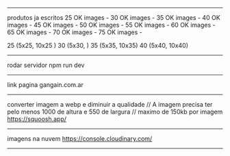 ________________________________

produtos ja escritos
25 OK images - 
30 OK images -
35 OK images -
40 OK images - 
45 OK images -
50 OK images -
55 OK images -
60 OK images -
65 OK images -
70 OK images -
75 OK images -

25 (5x25, 10x25 )
30 (5x30, )
35 (5x35, 10x35)
40 (5x40, 10x40)

________________________________

rodar servidor
npm run dev

________________________________

link pagina
gangain.com.ar

________________________________

converter imagem a webp e diminuir a qualidade // A imagem precisa ter pelo menos 1000 de altura e 550 de largura // maximo de 150kb por imagem
https://squoosh.app/

________________________________

imagens na nuvem
https://console.cloudinary.com/

________________________________